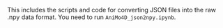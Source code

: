 This includes the scripts and code for converting JSON files into the raw .npy data format.
You need to run `AniMo4D_json2npy.ipynb`.